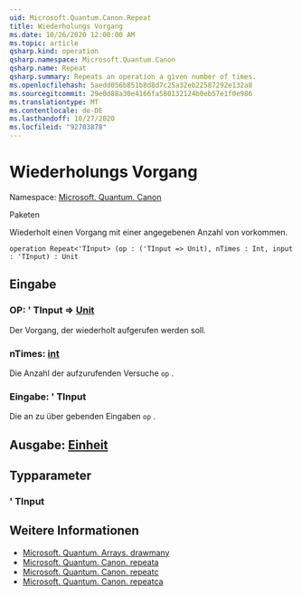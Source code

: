 ```yaml
---
uid: Microsoft.Quantum.Canon.Repeat
title: Wiederholungs Vorgang
ms.date: 10/26/2020 12:00:00 AM
ms.topic: article
qsharp.kind: operation
qsharp.namespace: Microsoft.Quantum.Canon
qsharp.name: Repeat
qsharp.summary: Repeats an operation a given number of times.
ms.openlocfilehash: 5aedd056b851b8d8d7c25a32eb22587292e132a8
ms.sourcegitcommit: 29e0d88a30e4166fa580132124b0eb57e1f0e986
ms.translationtype: MT
ms.contentlocale: de-DE
ms.lasthandoff: 10/27/2020
ms.locfileid: "92703878"
---
```

# <a name="repeat-operation"></a>Wiederholungs Vorgang

Namespace: [Microsoft. Quantum. Canon](xref:Microsoft.Quantum.Canon)

Paketen [](https://nuget.org/packages/)


Wiederholt einen Vorgang mit einer angegebenen Anzahl von vorkommen.

```qsharp
operation Repeat<'TInput> (op : ('TInput => Unit), nTimes : Int, input : 'TInput) : Unit
```


## <a name="input"></a>Eingabe

### <a name="op--tinput--unit"></a>OP: ' TInput => [Unit](xref:microsoft.quantum.lang-ref.unit) 

Der Vorgang, der wiederholt aufgerufen werden soll.


### <a name="ntimes--int"></a>nTimes: [int](xref:microsoft.quantum.lang-ref.int)

Die Anzahl der aufzurufenden Versuche `op` .


### <a name="input--tinput"></a>Eingabe: ' TInput

Die an zu über gebenden Eingaben `op` .



## <a name="output--unit"></a>Ausgabe: [Einheit](xref:microsoft.quantum.lang-ref.unit)



## <a name="type-parameters"></a>Typparameter

### <a name="tinput"></a>' TInput



## <a name="see-also"></a>Weitere Informationen

- [Microsoft. Quantum. Arrays. drawmany](xref:Microsoft.Quantum.Arrays.DrawMany)
- [Microsoft. Quantum. Canon. repeata](xref:Microsoft.Quantum.Canon.RepeatA)
- [Microsoft. Quantum. Canon. repeatc](xref:Microsoft.Quantum.Canon.RepeatC)
- [Microsoft. Quantum. Canon. repeatca](xref:Microsoft.Quantum.Canon.RepeatCA)